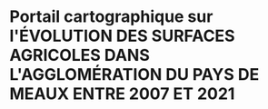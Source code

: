 # Portail cartographique sur l'ÉVOLUTION DES SURFACES AGRICOLES DANS L'AGGLOMÉRATION DU PAYS DE MEAUX ENTRE 2007 ET 2021


